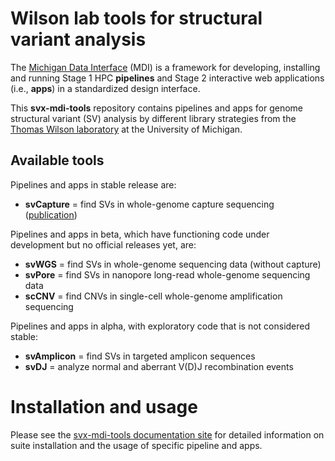 # Wilson lab tools for structural variant analysis

The [Michigan Data Interface](https://midataint.github.io/) (MDI) 
is a framework for developing, installing and running 
Stage 1 HPC **pipelines** and Stage 2 interactive web applications 
(i.e., **apps**) in a standardized design interface.

This **svx-mdi-tools** repository contains pipelines and apps
for genome structural variant (SV) analysis by different library strategies
from the 
[Thomas Wilson laboratory](https://wilsonte-umich.github.io)
at the University of Michigan.

## Available tools

Pipelines and apps in stable release are:
- **svCapture** = find SVs in whole-genome capture sequencing ([publication](https://academic.oup.com/nargab/article/5/2/lqad042/7157526))

Pipelines and apps in beta, which have functioning code under development
but no official releases yet, are:
- **svWGS** = find SVs in whole-genome sequencing data (without capture)
- **svPore** = find SVs in nanopore long-read whole-genome sequencing data 
- **scCNV** = find CNVs in single-cell whole-genome amplification sequencing

Pipelines and apps in alpha, with exploratory code that is not considered stable:
- **svAmplicon** = find SVs in targeted amplicon sequences
- **svDJ** = analyze normal and aberrant V(D)J recombination events

# Installation and usage

Please see the [svx-mdi-tools documentation site](https://wilsontelab.github.io/svx-mdi-tools)
for detailed information on suite installation and the usage of specific pipeline and apps.
